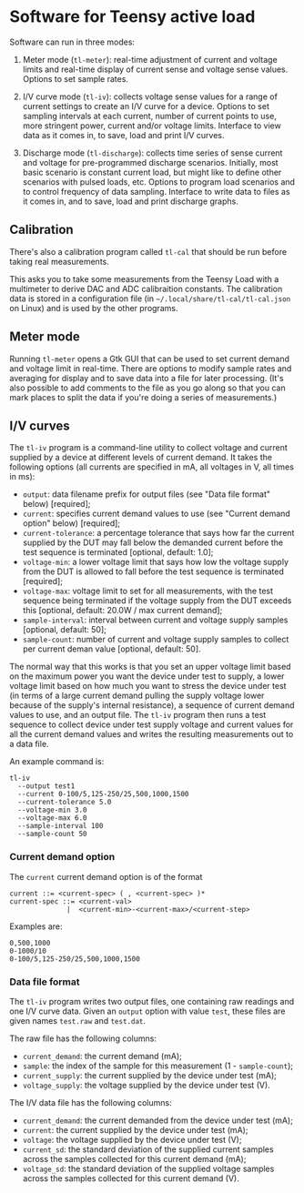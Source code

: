 # Software for Teensy active load

Software can run in three modes:

1. Meter mode (`tl-meter`): real-time adjustment of current and
   voltage limits and real-time display of current sense and voltage
   sense values. Options to set sample rates.

2. I/V curve mode (`tl-iv`): collects voltage sense values for a range
   of current settings to create an I/V curve for a device. Options to
   set sampling intervals at each current, number of current points to
   use, more stringent power, current and/or voltage limits. Interface
   to view data as it comes in, to save, load and print I/V curves.

3. Discharge mode (`tl-discharge`): collects time series of sense
   current and voltage for pre-programmed discharge scenarios.
   Initially, most basic scenario is constant current load, but might
   like to define other scenarios with pulsed loads, etc. Options to
   program load scenarios and to control frequency of data sampling.
   Interface to write data to files as it comes in, and to save, load
   and print discharge graphs.

## Calibration

There's also a calibration program called `tl-cal` that should be run
before taking real measurements.

This asks you to take some measurements from the Teensy Load with a
multimeter to derive DAC and ADC calibraition constants. The
calibration data is stored in a configuration file (in
`~/.local/share/tl-cal/tl-cal.json` on Linux) and is used by the other
programs.

## Meter mode

Running `tl-meter` opens a Gtk GUI that can be used to set current
demand and voltage limit in real-time. There are options to modify
sample rates and averaging for display and to save data into a file
for later processing. (It's also possible to add comments to the file
as you go along so that you can mark places to split the data if
you're doing a series of measurements.)

## I/V curves

The `tl-iv` program is a command-line utility to collect voltage and
current supplied by a device at different levels of current demand. It
takes the following options (all currents are specified in mA, all
voltages in V, all times in ms):

 - `output`: data filename prefix for output files (see "Data file
   format" below) [required];
 - `current`: specifies current demand values to use (see "Current
   demand option" below) [required];
 - `current-tolerance`: a percentage tolerance that says how far the
   current supplied by the DUT may fall below the demanded current
   before the test sequence is terminated [optional, default: 1.0];
 - `voltage-min`: a lower voltage limit that says how low the voltage
   supply from the DUT is allowed to fall before the test sequence is
   terminated [required];
 - `voltage-max`: voltage limit to set for all measurements, with the
   test sequence being terminated if the voltage supply from the DUT
   exceeds this [optional, default: 20.0W / max current demand];
 - `sample-interval`: interval between current and voltage supply
   samples [optional, default: 50];
 - `sample-count`: number of current and voltage supply samples to
   collect per current deman value [optional, default: 50].

The normal way that this works is that you set an upper voltage limit
based on the maximum power you want the device under test to supply, a
lower voltage limit based on how much you want to stress the device
under test (in terms of a large current demand pulling the supply
voltage lower because of the supply's internal resistance), a
sequence of current demand values to use, and an output file. The
`tl-iv` program then runs a test sequence to collect device under test
supply voltage and current values for all the current demand values
and writes the resulting measurements out to a data file.

An example command is:

```
tl-iv
  --output test1
  --current 0-100/5,125-250/25,500,1000,1500
  --current-tolerance 5.0
  --voltage-min 3.0
  --voltage-max 6.0
  --sample-interval 100
  --sample-count 50
```

### Current demand option

The `current` current demand option is of the format

```
current ::= <current-spec> ( , <current-spec> )*
current-spec ::= <current-val>
              |  <current-min>-<current-max>/<current-step>
```

Examples are:

```
0,500,1000
0-1000/10
0-100/5,125-250/25,500,1000,1500
```

### Data file format

The `tl-iv` program writes two output files, one containing raw
readings and one I/V curve data. Given an `output` option with value
`test`, these files are given names `test.raw` and `test.dat`.

The raw file has the following columns:

 - `current_demand`: the current demand (mA);
 - `sample`: the index of the sample for this measurement (1 -
   `sample-count`);
 - `current_supply`: the current supplied by the device under test
   (mA);
 - `voltage_supply`: the voltage supplied by the device under test
   (V).

The I/V data file has the following columns:

 - `current_demand`: the current demanded from the device under test
   (mA);
 - `current`: the current supplied by the device under test (mA);
 - `voltage`: the voltage supplied by the device under test (V);
 - `current_sd`: the standard deviation of the supplied current
   samples across the samples collected for this current demand (mA);
 - `voltage_sd`: the standard deviation of the supplied voltage
   samples across the samples collected for this current demand (V).
